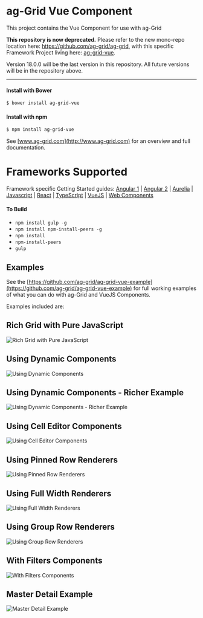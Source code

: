 ag-Grid Vue Component
==============

This project contains the Vue Component for use with ag-Grid

**This repository is now deprecated.** Please refer to the new mono-repo location here: https://github.com/ag-grid/ag-grid, with this specific Framework Project living here: [ag-grid-vue](https://github.com/ag-grid/ag-grid/blob/master/packages/ag-grid-vue/).

Version 18.0.0 will be the last version in this repository. All future versions will be in the repository above.

---

#### Install with Bower
```sh
$ bower install ag-grid-vue
```

#### Install with npm
```sh
$ npm install ag-grid-vue
```

See [www.ag-grid.com](http://www.ag-grid.com) for an overview and full documentation.

Frameworks Supported
====================
Framework specific Getting Started guides:
[Angular 1](https://www.ag-grid.com/best-angularjs-data-grid/) | [Angular 2](https://www.ag-grid.com/best-angular-2-data-grid/) | [Aurelia](https://www.ag-grid.com/best-aurelia-data-grid/) | 
[Javascript](https://www.ag-grid.com/best-javascript-data-grid/) | [React](https://www.ag-grid.com/best-react-data-grid/) | [TypeScript](https://www.ag-grid.com/ag-grid-typescript-webpack-2/) | 
[VueJS](https://www.ag-grid.com/best-vuejs-data-grid/) | [Web Components](https://www.ag-grid.com/best-web-component-data-grid/)

#### To Build
- `npm install gulp -g`
- `npm install npm-install-peers -g`
- `npm install`
- `npm-install-peers`
- `gulp`

## Examples

See the [https://github.com/ag-grid/ag-grid-vue-example](https://github.com/ag-grid/ag-grid-vue-example) for full 
working examples of what you can do with ag-Grid and VueJS Components.

Examples included are:

## Rich Grid with Pure JavaScript
![Rich Grid with Pure JavaScript](https://github.com/ag-grid/ag-grid-vue-example/blob/master/docs/images/rich-grid.png?raw=true "Rich Grid with Pure JavaScript")
## Using Dynamic Components
![Using Dynamic Components](https://github.com/ag-grid/ag-grid-vue-example/blob/master/docs/images/dynamic.png?raw=true "Using Dynamic Components")
## Using Dynamic Components - Richer Example
![Using Dynamic Components - Richer Example](https://github.com/ag-grid/ag-grid-vue-example/blob/master/docs/images/rich-dynamic.png?raw=true "Using Dynamic Components - Richer Example")
## Using Cell Editor Components
![Using Cell Editor Components](https://github.com/ag-grid/ag-grid-vue-example/blob/master/docs/images/editor.png?raw=true "Using Cell Editor Components")
## Using Pinned Row Renderers
![Using Pinned Row Renderers](https://github.com/ag-grid/ag-grid-vue-example/blob/master/docs/images/floating-row.png?raw=true "Using Pinned Row Renderers")
## Using Full Width Renderers
![Using Full Width Renderers](https://github.com/ag-grid/ag-grid-vue-example/blob/master/docs/images/full-width.png?raw=true "Using Full Width Renderers")
## Using Group Row Renderers
![Using Group Row Renderers](https://github.com/ag-grid/ag-grid-vue-example/blob/master/docs/images/grouped-row.png?raw=true "Using Group Row Renderers")
## With Filters Components
![With Filters Components](https://github.com/ag-grid/ag-grid-vue-example/blob/master/docs/images/filter.png?raw=true "With Filters Components")
## Master Detail Example
![Master Detail Example](https://github.com/ag-grid/ag-grid-vue-example/blob/master/docs/images/master-detail.png?raw=true "Master Detail Example")

